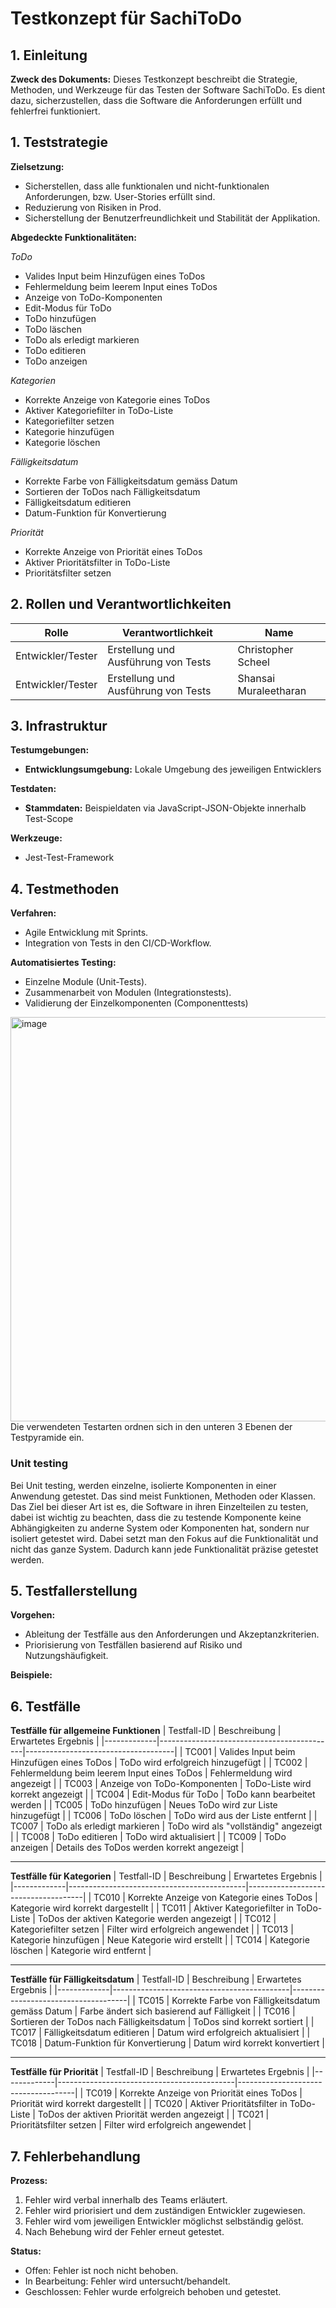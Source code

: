 # Testkonzept für SachiToDo

## 1. Einleitung
**Zweck des Dokuments:** Dieses Testkonzept beschreibt die Strategie, Methoden, und Werkzeuge für das Testen der Software SachiToDo. Es dient dazu, sicherzustellen, dass die Software die Anforderungen erfüllt und fehlerfrei funktioniert.

## 1. Teststrategie
**Zielsetzung:**
- Sicherstellen, dass alle funktionalen und nicht-funktionalen Anforderungen, bzw. User-Stories erfüllt sind.  
- Reduzierung von Risiken in Prod. 
- Sicherstellung der Benutzerfreundlichkeit und Stabilität der Applikation.

**Abgedeckte Funktionalitäten:**

*ToDo*
- Valides Input beim Hinzufügen eines ToDos
- Fehlermeldung beim leerem Input eines ToDos
- Anzeige von ToDo-Komponenten
- Edit-Modus für ToDo
- ToDo hinzufügen
- ToDo läschen
- ToDo als erledigt markieren
- ToDo editieren
- ToDo anzeigen

*Kategorien*
- Korrekte Anzeige von Kategorie eines ToDos
- Aktiver Kategoriefilter in ToDo-Liste
- Kategoriefilter setzen
- Kategorie hinzufügen
- Kategorie löschen

*Fälligkeitsdatum*
- Korrekte Farbe von Fälligkeitsdatum gemäss Datum
- Sortieren der ToDos nach Fälligkeitsdatum
- Fälligkeitsdatum editieren
- Datum-Funktion für Konvertierung

*Priorität*
- Korrekte Anzeige von Priorität eines ToDos
- Aktiver Prioritätsfilter in ToDo-Liste
- Prioritätsfilter setzen

## 2. Rollen und Verantwortlichkeiten

| Rolle               | Verantwortlichkeit       | Name              |
|---------------------|-------------------------|-------------------|
| Entwickler/Tester         | Erstellung und Ausführung von Tests | Christopher Scheel  |
| Entwickler/Tester          | Erstellung und Ausführung von Tests  | Shansai Muraleetharan  |

## 3. Infrastruktur
**Testumgebungen:**
- **Entwicklungsumgebung:** Lokale Umgebung des jeweiligen Entwicklers

**Testdaten:**
- **Stammdaten:** Beispieldaten via JavaScript-JSON-Objekte innerhalb Test-Scope

**Werkzeuge:**
- Jest-Test-Framework

## 4. Testmethoden
**Verfahren:**
- Agile Entwicklung mit Sprints.
- Integration von Tests in den CI/CD-Workflow.

**Automatisiertes Testing:**
- Einzelne Module (Unit-Tests).
- Zusammenarbeit von Modulen (Integrationstests).
- Validierung der Einzelkomponenten (Componenttests)

<img width="647" alt="image" src="https://github.com/user-attachments/assets/895792ab-9b1c-44b0-bcd3-c7187204d582" />
<br />
Die verwendeten Testarten ordnen sich in den unteren 3 Ebenen der Testpyramide ein.

### Unit testing
Bei Unit testing, werden einzelne, isolierte Komponenten in einer Anwendung getestet. Das sind meist Funktionen, Methoden oder Klassen. Das Ziel bei dieser Art ist es, die Software in ihren Einzelteilen zu testen, dabei ist wichtig zu beachten, dass die zu testende Komponente keine Abhängigkeiten zu anderne System oder Komponenten hat, sondern nur isoliert getestet wird. Dabei setzt man den Fokus auf die Funktionalität und nicht das ganze System. Dadurch kann jede Funktionalität präzise getestet werden.


## 5. Testfallerstellung
**Vorgehen:**
- Ableitung der Testfälle aus den Anforderungen und Akzeptanzkriterien.
- Priorisierung von Testfällen basierend auf Risiko und Nutzungshäufigkeit.

**Beispiele:**

## 6. Testfälle

**Testfälle für allgemeine Funktionen**
| Testfall-ID | Beschreibung                                | Erwartetes Ergebnis                 |
|-------------|--------------------------------------------|-------------------------------------|
| TC001       | Valides Input beim Hinzufügen eines ToDos  | ToDo wird erfolgreich hinzugefügt  |
| TC002       | Fehlermeldung beim leerem Input eines ToDos | Fehlermeldung wird angezeigt       |
| TC003       | Anzeige von ToDo-Komponenten               | ToDo-Liste wird korrekt angezeigt  |
| TC004       | Edit-Modus für ToDo                       | ToDo kann bearbeitet werden        |
| TC005       | ToDo hinzufügen                           | Neues ToDo wird zur Liste hinzugefügt |
| TC006       | ToDo löschen                              | ToDo wird aus der Liste entfernt   |
| TC007       | ToDo als erledigt markieren                | ToDo wird als "vollständig" angezeigt |
| TC008       | ToDo editieren                             | ToDo wird aktualisiert             |
| TC009       | ToDo anzeigen                              | Details des ToDos werden korrekt angezeigt |

---

**Testfälle für Kategorien**
| Testfall-ID | Beschreibung                                | Erwartetes Ergebnis                 |
|-------------|--------------------------------------------|-------------------------------------|
| TC010       | Korrekte Anzeige von Kategorie eines ToDos | Kategorie wird korrekt dargestellt |
| TC011       | Aktiver Kategoriefilter in ToDo-Liste      | ToDos der aktiven Kategorie werden angezeigt |
| TC012       | Kategoriefilter setzen                     | Filter wird erfolgreich angewendet |
| TC013       | Kategorie hinzufügen                      | Neue Kategorie wird erstellt       |
| TC014       | Kategorie löschen                         | Kategorie wird entfernt            |

---

**Testfälle für Fälligkeitsdatum**
| Testfall-ID | Beschreibung                                | Erwartetes Ergebnis                 |
|-------------|--------------------------------------------|-------------------------------------|
| TC015       | Korrekte Farbe von Fälligkeitsdatum gemäss Datum | Farbe ändert sich basierend auf Fälligkeit |
| TC016       | Sortieren der ToDos nach Fälligkeitsdatum   | ToDos sind korrekt sortiert        |
| TC017       | Fälligkeitsdatum editieren                 | Datum wird erfolgreich aktualisiert |
| TC018       | Datum-Funktion für Konvertierung          | Datum wird korrekt konvertiert     |

---

**Testfälle für Priorität**
| Testfall-ID | Beschreibung                                | Erwartetes Ergebnis                 |
|-------------|--------------------------------------------|-------------------------------------|
| TC019       | Korrekte Anzeige von Priorität eines ToDos | Priorität wird korrekt dargestellt |
| TC020       | Aktiver Prioritätsfilter in ToDo-Liste     | ToDos der aktiven Priorität werden angezeigt |
| TC021       | Prioritätsfilter setzen                    | Filter wird erfolgreich angewendet |

## 7. Fehlerbehandlung
**Prozess:**
1. Fehler wird verbal innerhalb des Teams erläutert.
2. Fehler wird priorisiert und dem zuständigen Entwickler zugewiesen.
2. Fehler wird vom jeweiligen Entwickler möglichst selbständig gelöst.
4. Nach Behebung wird der Fehler erneut getestet. 

**Status:**
- Offen: Fehler ist noch nicht behoben.  
- In Bearbeitung: Fehler wird untersucht/behandelt.  
- Geschlossen: Fehler wurde erfolgreich behoben und getestet.  
